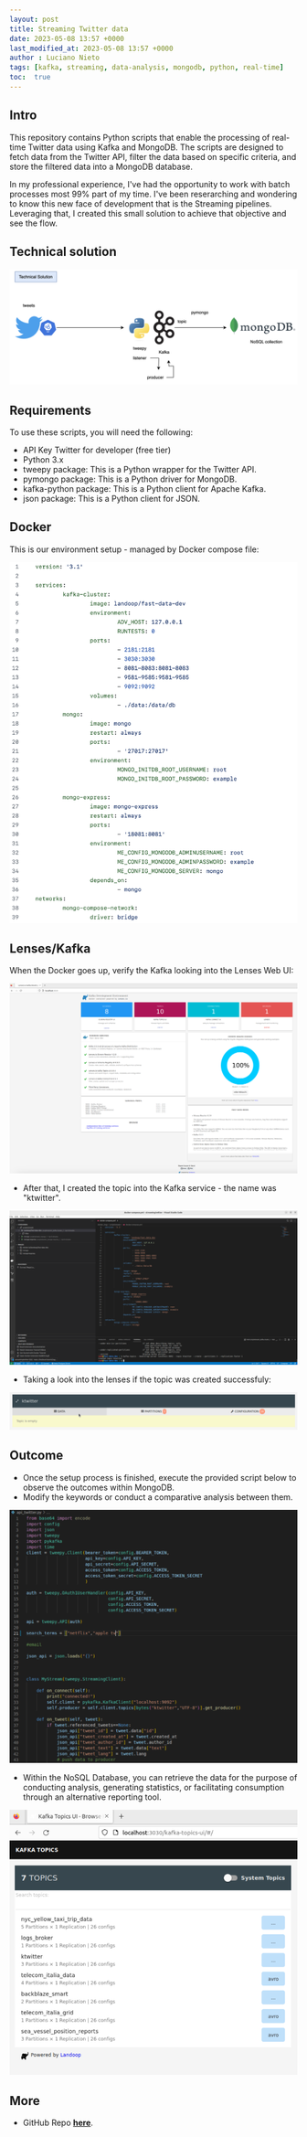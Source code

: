 ```yaml
---
layout: post
title: Streaming Twitter data
date: 2023-05-08 13:57 +0000
last_modified_at: 2023-05-08 13:57 +0000
author : Luciano Nieto
tags: [kafka, streaming, data-analysis, mongodb, python, real-time]
toc:  true
---
```

## Intro
This repository contains Python scripts that enable the processing of real-time Twitter data using Kafka and MongoDB. The scripts are designed to fetch data from the Twitter API, filter the data based on specific criteria, and store the filtered data into a MongoDB database.

In my professional experience, I've had the opportunity to work with batch processes most 99% part of my time. I've been reserarching and wondering to know this new face of development that is the Streaming pipelines. Leveraging that, I created this small solution to achieve that objective and see the flow.

## Technical solution

![Google Review Dataset](/imgs/tweetk1.png)


## Requirements

To use these scripts, you will need the following:

- API Key Twitter for developer (free tier)
- Python 3.x
- tweepy package: This is a Python wrapper for the Twitter API.
- pymongo package: This is a Python driver for MongoDB.
- kafka-python package: This is a Python client for Apache Kafka.
- json package: This is a Python client for JSON.

## Docker

This is our environment setup - managed by Docker compose file:
> 
![Google Review Dataset](/imgs/st1.png)

## Lenses/Kafka

When the Docker goes up, verify the Kafka looking into the Lenses Web UI:

![Google Review Dataset](/imgs/st2.png)

- After that, I created the topic into the Kafka service - the name was "ktwitter".

![Google Review Dataset](/imgs/st3.png)

- Taking a look into the lenses if the topic was created successfuly: 

![Google Review Dataset](/imgs/st4.png)

## Outcome

- Once the setup process is finished, execute the provided script below to observe the outcomes within MongoDB.
- Modify the keywords or conduct a comparative analysis between them.

![Google Review Dataset](/imgs/st6.png)

- Within the NoSQL Database, you can retrieve the data for the purpose of conducting analysis, generating statistics, or facilitating consumption through an alternative reporting tool.

![Google Review Dataset](/imgs/st5.png)

## More

- GitHub Repo **[here](https://github.com/lucnietoX/streamingtwitter.git)**.